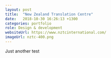 ```yaml
---
layout: post
title:  "New Zealand Translation Centre"
date:   2018-10-30 16:26:13 +1300
categories: portfolio
role: Design & development
websiteUrl: https://www.nztcinternational.com/
imageUrl: nztc-400.png
---
```

Just another test
